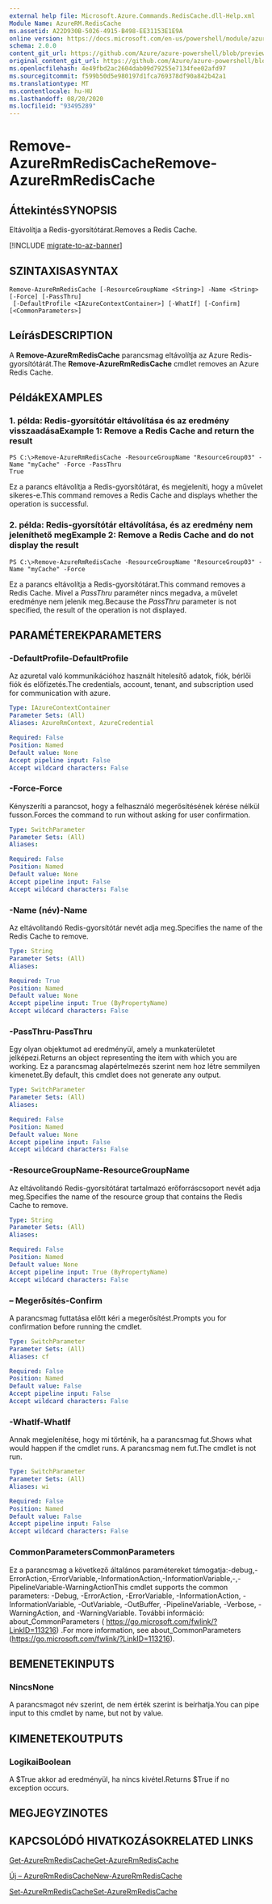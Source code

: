 ```yaml
---
external help file: Microsoft.Azure.Commands.RedisCache.dll-Help.xml
Module Name: AzureRM.RedisCache
ms.assetid: A22D930B-5026-4915-B498-EE31153E1E9A
online version: https://docs.microsoft.com/en-us/powershell/module/azurerm.rediscache/remove-azurermrediscache
schema: 2.0.0
content_git_url: https://github.com/Azure/azure-powershell/blob/preview/src/ResourceManager/RedisCache/Commands.RedisCache/help/Remove-AzureRmRedisCache.md
original_content_git_url: https://github.com/Azure/azure-powershell/blob/preview/src/ResourceManager/RedisCache/Commands.RedisCache/help/Remove-AzureRmRedisCache.md
ms.openlocfilehash: 4e49fbd2ac2604dab09d79255e7134fee02afd97
ms.sourcegitcommit: f599b50d5e980197d1fca769378df90a842b42a1
ms.translationtype: MT
ms.contentlocale: hu-HU
ms.lasthandoff: 08/20/2020
ms.locfileid: "93495289"
---
```

# <span data-ttu-id="4a561-101">Remove-AzureRmRedisCache</span><span class="sxs-lookup"><span data-stu-id="4a561-101">Remove-AzureRmRedisCache</span></span>

## <span data-ttu-id="4a561-102">Áttekintés</span><span class="sxs-lookup"><span data-stu-id="4a561-102">SYNOPSIS</span></span>
<span data-ttu-id="4a561-103">Eltávolítja a Redis-gyorsítótárat.</span><span class="sxs-lookup"><span data-stu-id="4a561-103">Removes a Redis Cache.</span></span>

[!INCLUDE [migrate-to-az-banner](../../includes/migrate-to-az-banner.md)]

## <span data-ttu-id="4a561-104">SZINTAXISA</span><span class="sxs-lookup"><span data-stu-id="4a561-104">SYNTAX</span></span>

```
Remove-AzureRmRedisCache [-ResourceGroupName <String>] -Name <String> [-Force] [-PassThru]
 [-DefaultProfile <IAzureContextContainer>] [-WhatIf] [-Confirm] [<CommonParameters>]
```

## <span data-ttu-id="4a561-105">Leírás</span><span class="sxs-lookup"><span data-stu-id="4a561-105">DESCRIPTION</span></span>
<span data-ttu-id="4a561-106">A **Remove-AzureRmRedisCache** parancsmag eltávolítja az Azure Redis-gyorsítótárát.</span><span class="sxs-lookup"><span data-stu-id="4a561-106">The **Remove-AzureRmRedisCache** cmdlet removes an Azure Redis Cache.</span></span>

## <span data-ttu-id="4a561-107">Példák</span><span class="sxs-lookup"><span data-stu-id="4a561-107">EXAMPLES</span></span>

### <span data-ttu-id="4a561-108">1. példa: Redis-gyorsítótár eltávolítása és az eredmény visszaadása</span><span class="sxs-lookup"><span data-stu-id="4a561-108">Example 1: Remove a Redis Cache and return the result</span></span>
```
PS C:\>Remove-AzureRmRedisCache -ResourceGroupName "ResourceGroup03" -Name "myCache" -Force -PassThru
True
```

<span data-ttu-id="4a561-109">Ez a parancs eltávolítja a Redis-gyorsítótárat, és megjeleníti, hogy a művelet sikeres-e.</span><span class="sxs-lookup"><span data-stu-id="4a561-109">This command removes a Redis Cache and displays whether the operation is successful.</span></span>

### <span data-ttu-id="4a561-110">2. példa: Redis-gyorsítótár eltávolítása, és az eredmény nem jeleníthető meg</span><span class="sxs-lookup"><span data-stu-id="4a561-110">Example 2: Remove a Redis Cache and do not display the result</span></span>
```
PS C:\>Remove-AzureRmRedisCache -ResourceGroupName "ResourceGroup03" -Name "myCache" -Force
```

<span data-ttu-id="4a561-111">Ez a parancs eltávolítja a Redis-gyorsítótárat.</span><span class="sxs-lookup"><span data-stu-id="4a561-111">This command removes a Redis Cache.</span></span>
<span data-ttu-id="4a561-112">Mivel a *PassThru* paraméter nincs megadva, a művelet eredménye nem jelenik meg.</span><span class="sxs-lookup"><span data-stu-id="4a561-112">Because the *PassThru* parameter is not specified, the result of the operation is not displayed.</span></span>

## <span data-ttu-id="4a561-113">PARAMÉTEREK</span><span class="sxs-lookup"><span data-stu-id="4a561-113">PARAMETERS</span></span>

### <span data-ttu-id="4a561-114">-DefaultProfile</span><span class="sxs-lookup"><span data-stu-id="4a561-114">-DefaultProfile</span></span>
<span data-ttu-id="4a561-115">Az azuretal való kommunikációhoz használt hitelesítő adatok, fiók, bérlői fiók és előfizetés.</span><span class="sxs-lookup"><span data-stu-id="4a561-115">The credentials, account, tenant, and subscription used for communication with azure.</span></span>

```yaml
Type: IAzureContextContainer
Parameter Sets: (All)
Aliases: AzureRmContext, AzureCredential

Required: False
Position: Named
Default value: None
Accept pipeline input: False
Accept wildcard characters: False
```

### <span data-ttu-id="4a561-116">-Force</span><span class="sxs-lookup"><span data-stu-id="4a561-116">-Force</span></span>
<span data-ttu-id="4a561-117">Kényszeríti a parancsot, hogy a felhasználó megerősítésének kérése nélkül fusson.</span><span class="sxs-lookup"><span data-stu-id="4a561-117">Forces the command to run without asking for user confirmation.</span></span>

```yaml
Type: SwitchParameter
Parameter Sets: (All)
Aliases:

Required: False
Position: Named
Default value: None
Accept pipeline input: False
Accept wildcard characters: False
```

### <span data-ttu-id="4a561-118">-Name (név)</span><span class="sxs-lookup"><span data-stu-id="4a561-118">-Name</span></span>
<span data-ttu-id="4a561-119">Az eltávolítandó Redis-gyorsítótár nevét adja meg.</span><span class="sxs-lookup"><span data-stu-id="4a561-119">Specifies the name of the Redis Cache to remove.</span></span>

```yaml
Type: String
Parameter Sets: (All)
Aliases:

Required: True
Position: Named
Default value: None
Accept pipeline input: True (ByPropertyName)
Accept wildcard characters: False
```

### <span data-ttu-id="4a561-120">-PassThru</span><span class="sxs-lookup"><span data-stu-id="4a561-120">-PassThru</span></span>
<span data-ttu-id="4a561-121">Egy olyan objektumot ad eredményül, amely a munkaterületet jelképezi.</span><span class="sxs-lookup"><span data-stu-id="4a561-121">Returns an object representing the item with which you are working.</span></span>
<span data-ttu-id="4a561-122">Ez a parancsmag alapértelmezés szerint nem hoz létre semmilyen kimenetet.</span><span class="sxs-lookup"><span data-stu-id="4a561-122">By default, this cmdlet does not generate any output.</span></span>

```yaml
Type: SwitchParameter
Parameter Sets: (All)
Aliases:

Required: False
Position: Named
Default value: None
Accept pipeline input: False
Accept wildcard characters: False
```

### <span data-ttu-id="4a561-123">-ResourceGroupName</span><span class="sxs-lookup"><span data-stu-id="4a561-123">-ResourceGroupName</span></span>
<span data-ttu-id="4a561-124">Az eltávolítandó Redis-gyorsítótárat tartalmazó erőforráscsoport nevét adja meg.</span><span class="sxs-lookup"><span data-stu-id="4a561-124">Specifies the name of the resource group that contains the Redis Cache to remove.</span></span>

```yaml
Type: String
Parameter Sets: (All)
Aliases:

Required: False
Position: Named
Default value: None
Accept pipeline input: True (ByPropertyName)
Accept wildcard characters: False
```

### <span data-ttu-id="4a561-125">– Megerősítés</span><span class="sxs-lookup"><span data-stu-id="4a561-125">-Confirm</span></span>
<span data-ttu-id="4a561-126">A parancsmag futtatása előtt kéri a megerősítést.</span><span class="sxs-lookup"><span data-stu-id="4a561-126">Prompts you for confirmation before running the cmdlet.</span></span>

```yaml
Type: SwitchParameter
Parameter Sets: (All)
Aliases: cf

Required: False
Position: Named
Default value: False
Accept pipeline input: False
Accept wildcard characters: False
```

### <span data-ttu-id="4a561-127">-WhatIf</span><span class="sxs-lookup"><span data-stu-id="4a561-127">-WhatIf</span></span>
<span data-ttu-id="4a561-128">Annak megjelenítése, hogy mi történik, ha a parancsmag fut.</span><span class="sxs-lookup"><span data-stu-id="4a561-128">Shows what would happen if the cmdlet runs.</span></span>
<span data-ttu-id="4a561-129">A parancsmag nem fut.</span><span class="sxs-lookup"><span data-stu-id="4a561-129">The cmdlet is not run.</span></span>

```yaml
Type: SwitchParameter
Parameter Sets: (All)
Aliases: wi

Required: False
Position: Named
Default value: False
Accept pipeline input: False
Accept wildcard characters: False
```

### <span data-ttu-id="4a561-130">CommonParameters</span><span class="sxs-lookup"><span data-stu-id="4a561-130">CommonParameters</span></span>
<span data-ttu-id="4a561-131">Ez a parancsmag a következő általános paramétereket támogatja:-debug,-ErrorAction,-ErrorVariable,-InformationAction,-InformationVariable,-,-PipelineVariable-WarningAction</span><span class="sxs-lookup"><span data-stu-id="4a561-131">This cmdlet supports the common parameters: -Debug, -ErrorAction, -ErrorVariable, -InformationAction, -InformationVariable, -OutVariable, -OutBuffer, -PipelineVariable, -Verbose, -WarningAction, and -WarningVariable.</span></span> <span data-ttu-id="4a561-132">További információ: about_CommonParameters ( https://go.microsoft.com/fwlink/?LinkID=113216) .</span><span class="sxs-lookup"><span data-stu-id="4a561-132">For more information, see about_CommonParameters (https://go.microsoft.com/fwlink/?LinkID=113216).</span></span>

## <span data-ttu-id="4a561-133">BEMENETEK</span><span class="sxs-lookup"><span data-stu-id="4a561-133">INPUTS</span></span>

### <span data-ttu-id="4a561-134">Nincs</span><span class="sxs-lookup"><span data-stu-id="4a561-134">None</span></span>
<span data-ttu-id="4a561-135">A parancsmagot név szerint, de nem érték szerint is beírhatja.</span><span class="sxs-lookup"><span data-stu-id="4a561-135">You can pipe input to this cmdlet by name, but not by value.</span></span>

## <span data-ttu-id="4a561-136">KIMENETEK</span><span class="sxs-lookup"><span data-stu-id="4a561-136">OUTPUTS</span></span>

### <span data-ttu-id="4a561-137">Logikai</span><span class="sxs-lookup"><span data-stu-id="4a561-137">Boolean</span></span>
<span data-ttu-id="4a561-138">A $True akkor ad eredményül, ha nincs kivétel.</span><span class="sxs-lookup"><span data-stu-id="4a561-138">Returns $True if no exception occurs.</span></span>

## <span data-ttu-id="4a561-139">MEGJEGYZI</span><span class="sxs-lookup"><span data-stu-id="4a561-139">NOTES</span></span>

## <span data-ttu-id="4a561-140">KAPCSOLÓDÓ HIVATKOZÁSOK</span><span class="sxs-lookup"><span data-stu-id="4a561-140">RELATED LINKS</span></span>

[<span data-ttu-id="4a561-141">Get-AzureRmRedisCache</span><span class="sxs-lookup"><span data-stu-id="4a561-141">Get-AzureRmRedisCache</span></span>](./Get-AzureRmRedisCache.md)

[<span data-ttu-id="4a561-142">Új – AzureRmRedisCache</span><span class="sxs-lookup"><span data-stu-id="4a561-142">New-AzureRmRedisCache</span></span>](./New-AzureRmRedisCache.md)

[<span data-ttu-id="4a561-143">Set-AzureRmRedisCache</span><span class="sxs-lookup"><span data-stu-id="4a561-143">Set-AzureRmRedisCache</span></span>](./Set-AzureRmRedisCache.md)


